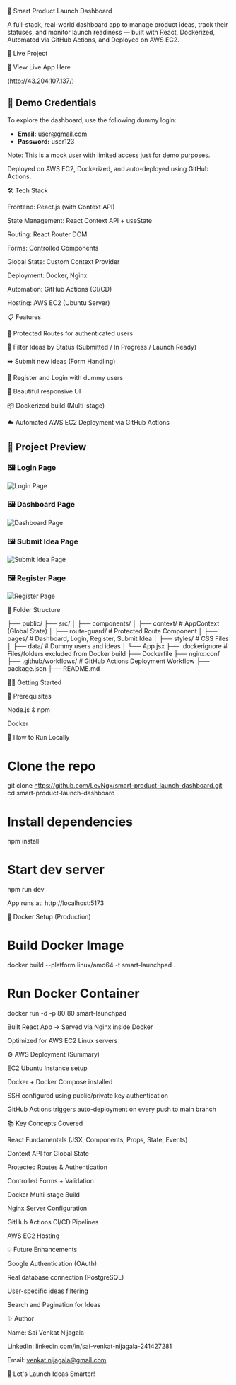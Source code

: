 🚀 Smart Product Launch Dashboard

A full-stack, real-world dashboard app to manage product ideas, track their statuses, and monitor launch readiness — built with React, Dockerized, Automated via GitHub Actions, and Deployed on AWS EC2.



🔗 Live Project

🚀 View Live App Here

(http://43.204.107.137/) 

## 🧪 Demo Credentials

To explore the dashboard, use the following dummy login:

- **Email:** user@gmail.com
- **Password:** user123

Note: This is a mock user with limited access just for demo purposes.

Deployed on AWS EC2, Dockerized, and auto-deployed using GitHub Actions.

🛠️ Tech Stack

Frontend: React.js (with Context API)

State Management: React Context API + useState

Routing: React Router DOM

Forms: Controlled Components

Global State: Custom Context Provider

Deployment: Docker, Nginx

Automation: GitHub Actions (CI/CD)

Hosting: AWS EC2 (Ubuntu Server)

📋 Features

🔐 Protected Routes for authenticated users

🔎 Filter Ideas by Status (Submitted / In Progress / Launch Ready)

➡️ Submit new ideas (Form Handling)

👤 Register and Login with dummy users

🎨 Beautiful responsive UI

📦 Dockerized build (Multi-stage)

☁️ Automated AWS EC2 Deployment via GitHub Actions

## 📸 Project Preview

### 🖼️ Login Page
![Login Page](./screenshots/login_page.png)

### 🖼️ Dashboard Page
![Dashboard Page](./screenshots/dashboard.png)

### 🖼️ Submit Idea Page
![Submit Idea Page](./screenshots/submit_idea.png)

### 🖼️ Register Page
![Register Page](./screenshots/register.png)

📂 Folder Structure

├── public/
├── src/
│   ├── components/
│   ├── context/        # AppContext (Global State)
│   ├── route-guard/    # Protected Route Component
│   ├── pages/          # Dashboard, Login, Register, Submit Idea
│   ├── styles/         # CSS Files
│   ├── data/           # Dummy users and ideas
│   └── App.jsx
├── .dockerignore       # Files/folders excluded from Docker build
├── Dockerfile
├── nginx.conf
├── .github/workflows/  # GitHub Actions Deployment Workflow
├── package.json
├── README.md

🧑‍💻 Getting Started

🧪 Prerequisites

Node.js & npm

Docker

🧠 How to Run Locally

# Clone the repo
git clone https://github.com/LevNgx/smart-product-launch-dashboard.git
cd smart-product-launch-dashboard

# Install dependencies
npm install

# Start dev server
npm run dev

App runs at: http://localhost:5173

🐳 Docker Setup (Production)

# Build Docker Image
docker build --platform linux/amd64 -t smart-launchpad .

# Run Docker Container
docker run -d -p 80:80 smart-launchpad

Built React App → Served via Nginx inside Docker

Optimized for AWS EC2 Linux servers

⚙️ AWS Deployment (Summary)

EC2 Ubuntu Instance setup

Docker + Docker Compose installed

SSH configured using public/private key authentication

GitHub Actions triggers auto-deployment on every push to main branch

📚 Key Concepts Covered

React Fundamentals (JSX, Components, Props, State, Events)

Context API for Global State

Protected Routes & Authentication

Controlled Forms + Validation

Docker Multi-stage Build

Nginx Server Configuration

GitHub Actions CI/CD Pipelines

AWS EC2 Hosting

💡 Future Enhancements

Google Authentication (OAuth)

Real database connection (PostgreSQL)

User-specific ideas filtering

Search and Pagination for Ideas

✨ Author

Name: Sai Venkat Nijagala

LinkedIn: linkedin.com/in/sai-venkat-nijagala-241427281

Email: venkat.nijagala@gmail.com

🚀 Let's Launch Ideas Smarter!

